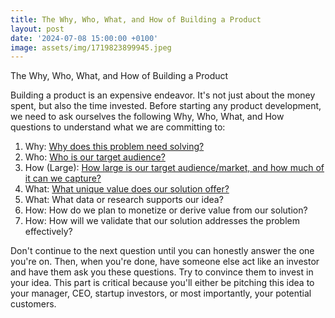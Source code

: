 ```yaml
---
title: The Why, Who, What, and How of Building a Product
layout: post
date: '2024-07-08 15:00:00 +0100'
image: assets/img/1719823899945.jpeg
---
```


The Why, Who, What, and How of Building a Product

Building a product is an expensive endeavor. It's not just about the money spent, but also the time invested. Before starting any product development, we need to ask ourselves the following Why, Who, What, and How questions to understand what we are committing to:

1. Why: [Why does this problem need solving?](/2024/07/26/why-does-this-problem-need-solving-the-why-who-what-and-how-of-building-a-product.html)
2. Who: [Who is our target audience?](/2024/08/06/who-is-our-target-audience-the-why-who-what-and-how-of-building-a-product.html)
3. How (Large): [How large is our target audience/market, and how much of it can we capture?](/2024/08/14/how-large-is-our-target-audience-market-and-how-much-of-it-can-we-capture-the-why-who-what-and-how-of-building-a-product.html)
4. What: [What unique value does our solution offer?](2024/08/21/what-unique-value-does-our-solution-offer-the-why-who-what-and-how-of-building-a-product.html)
5. What: What data or research supports our idea?
6. How: How do we plan to monetize or derive value from our solution?
7. How: How will we validate that our solution addresses the problem effectively?

Don't continue to the next question until you can honestly answer the one you're on. Then, when you're done, have someone else act like an investor and have them ask you these questions. Try to convince them to invest in your idea. This part is critical because you'll either be pitching this idea to your manager, CEO, startup investors, or most importantly, your potential customers.
